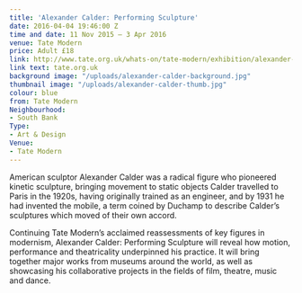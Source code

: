 ```yaml
---
title: 'Alexander Calder: Performing Sculpture'
date: 2016-04-04 19:46:00 Z
time and date: 11 Nov 2015 – 3 Apr 2016
venue: Tate Modern
price: Adult £18
link: http://www.tate.org.uk/whats-on/tate-modern/exhibition/alexander-calder-performing-sculpture
link text: tate.org.uk
background image: "/uploads/alexander-calder-background.jpg"
thumbnail image: "/uploads/alexander-calder-thumb.jpg"
colour: blue
from: Tate Modern
Neighbourhood:
- South Bank
Type:
- Art & Design
Venue:
- Tate Modern
---
```


American sculptor Alexander Calder was a radical figure who pioneered kinetic sculpture, bringing movement to static objects
Calder travelled to Paris in the 1920s, having originally trained as an engineer, and by 1931 he had invented the mobile, a term coined by Duchamp to describe Calder’s sculptures which moved of their own accord.

Continuing Tate Modern’s acclaimed reassessments of key figures in modernism, Alexander Calder: Performing Sculpture will reveal how motion, performance and theatricality underpinned his practice. It will bring together major works from museums around the world, as well as showcasing his collaborative projects in the fields of film, theatre, music and dance.
